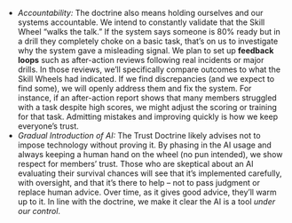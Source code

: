 - _Accountability:_ The doctrine also means holding ourselves and our systems accountable. We intend to constantly validate that the Skill Wheel “walks the talk.” If the system says someone is 80% ready but in a drill they completely choke on a basic task, that’s on us to investigate why the system gave a misleading signal. We plan to set up **feedback loops** such as after-action reviews following real incidents or major drills. In those reviews, we’ll specifically compare outcomes to what the Skill Wheels had indicated. If we find discrepancies (and we expect to find some), we will openly address them and fix the system. For instance, if an after-action report shows that many members struggled with a task despite high scores, we might adjust the scoring or training for that task. Admitting mistakes and improving quickly is how we keep everyone’s trust.  
- _Gradual Introduction of AI:_ The Trust Doctrine likely advises not to impose technology without proving it. By phasing in the AI usage and always keeping a human hand on the wheel (no pun intended), we show respect for members’ trust. Those who are skeptical about an AI evaluating their survival chances will see that it’s implemented carefully, with oversight, and that it’s there to help – not to pass judgment or replace human advice. Over time, as it gives good advice, they’ll warm up to it. In line with the doctrine, we make it clear the AI is a tool _under our control_.
